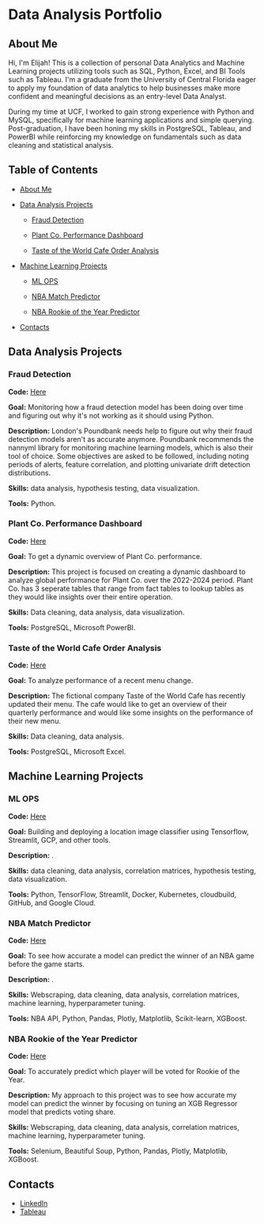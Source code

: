 # Data Analysis Portfolio

## About Me
Hi, I'm Elijah! This is a collection of personal Data Analytics and Machine Learning projects utilizing tools such as SQL, Python, Excel, and BI Tools such as Tableau. I'm a graduate from the University of Central Florida eager to apply my foundation of data analytics to help businesses make more confident and meaningful decisions as an entry-level Data Analyst.

During my time at UCF, I worked to gain strong experience with Python and MySQL, specifically for machine learning applications and simple querying. Post-graduation, I have been honing my skills in PostgreSQL, Tableau, and PowerBI while reinforcing my knowledge on fundamentals such as data cleaning and statistical analysis.

## Table of Contents
- [About Me](#about-me)
  
- [Data Analysis Projects](#data-analytics-projects)
  
  - [Fraud Detection](#fraud-detection)
    
  - [Plant Co. Performance Dashboard](#plant-co-performance-dashboard)
    
  - [Taste of the World Cafe Order Analysis](#taste-of-the-world-cafe-order-analysis)
    
- [Machine Learning Projects](#machine-learning-projects)
  
  - [ML OPS](#ml-ops)
    
  - [NBA Match Predictor](#nba-match-predictor)
    
  - [NBA Rookie of the Year Predictor](#nba-rookie-of-the-year-predictor)
    
- [Contacts](#contacts)


## Data Analysis Projects

### Fraud Detection
**Code:** [Here](https://github.com/Elijah-Rodriguez/data-analysis/tree/main/Fraud%20Detection)

**Goal:** Monitoring how a fraud detection model has been doing over time and figuring out why it's not working as it should using Python.

**Description:** London's Poundbank needs help to figure out why their fraud detection models aren't as accurate anymore. Poundbank recommends the nannyml library for monitoring machine learning models, which is also their tool of choice. Some objectives are asked to be followed, including noting periods of alerts, feature correlation, and plotting univariate drift detection distributions.

**Skills:** data analysis, hypothesis testing, data visualization.

**Tools:** Python.


### Plant Co. Performance Dashboard
**Code:** [Here](https://github.com/Elijah-Rodriguez/data-analysis/tree/main/Plant%20Co%20Performance%20Dashboard)

**Goal:** To get a dynamic overview of Plant Co. performance.

**Description:** This project is focused on creating a dynamic dashboard to analyze global performance for Plant Co. over the 2022-2024 period. Plant Co. has 3 seperate tables that range from fact tables to lookup tables as they would like insights over their entire operation. 

**Skills:** Data cleaning, data analysis, data visualization.

**Tools:** PostgreSQL, Microsoft PowerBI.


### Taste of the World Cafe Order Analysis
**Code:** [Here](https://github.com/Elijah-Rodriguez/data-analysis/tree/main/Taste%20of%20the%20World%20Analysis)

**Goal:** To analyze performance of a recent menu change.

**Description:** The fictional company Taste of the World Cafe has recently updated their menu. The cafe would like to get an overview of their quarterly performance and would like some insights on the performance of their new menu.

**Skills:** Data cleaning, data analysis.

**Tools:** PostgreSQL, Microsoft Excel.


## Machine Learning Projects

### ML OPS
**Code:** [Here](https://github.com/Elijah-Rodriguez/machine-learning/tree/main/ML%20OPS)

**Goal:** Building and deploying a location image classifier using Tensorflow, Streamlit, GCP, and other tools.

**Description:** .

**Skills:** data cleaning, data analysis, correlation matrices, hypothesis testing, data visualization.

**Tools:** Python, TensorFlow, Streamlit, Docker, Kubernetes, cloudbuild, GitHub, and Google Cloud.


### NBA Match Predictor
**Code:** [Here](https://github.com/Elijah-Rodriguez/machine-learning/tree/main/NBA%20Match%20Predictor)

**Goal:** To see how accurate a model can predict the winner of an NBA game before the game starts.

**Description:** .

**Skills:** Webscraping, data cleaning, data analysis, correlation matrices, machine learning, hyperparameter tuning.

**Tools:** NBA API, Python, Pandas, Plotly, Matplotlib, Scikit-learn, XGBoost.


### NBA Rookie of the Year Predictor
**Code:** [Here](https://github.com/Elijah-Rodriguez/machine-learning/tree/main/NBA%20Rookie%20of%20the%20Year%20Predictor)

**Goal:** To accurately predict which player will be voted for Rookie of the Year.

**Description:** My approach to this project was to see how accurate my model can predict the winner by focusing on tuning an XGB Regressor model that predicts voting share.

**Skills:** Webscraping, data cleaning, data analysis, correlation matrices, machine learning, hyperparameter tuning.

**Tools:** Selenium, Beautiful Soup, Python, Pandas, Plotly, Matplotlib, XGBoost.


## Contacts
- [LinkedIn](https://www.linkedin.com/in/elijah-rodriguez-b04b77214/)
- [Tableau](https://public.tableau.com/app/profile/elijah.rodriguez/vizzes)
